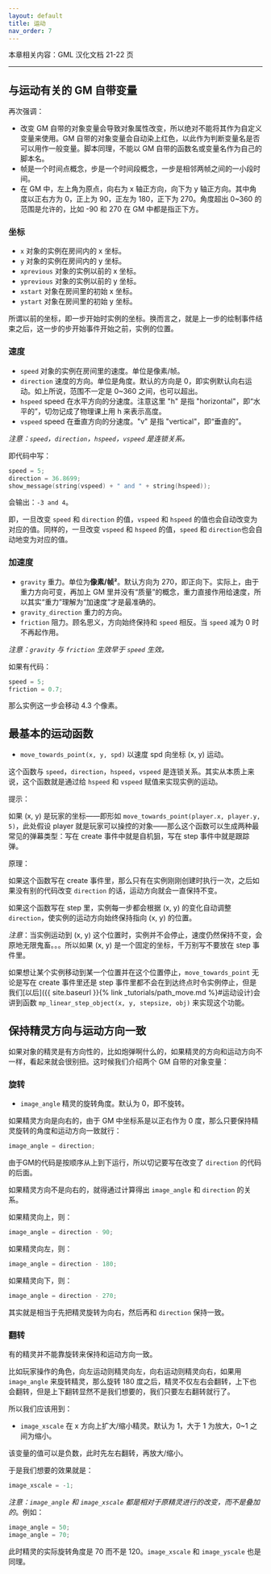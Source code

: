```yaml
---
layout: default
title: 运动
nav_order: 7
---
```


本章相关内容：GML 汉化文档 21-22 页

---

## 与运动有关的 GM 自带变量

再次强调：

* 改变 GM 自带的对象变量会导致对象属性改变，所以绝对不能将其作为自定义变量来使用。GM 自带的对象变量会自动染上红色，以此作为判断变量名是否可以用作一般变量。脚本同理，不能以 GM 自带的函数名或变量名作为自己的脚本名。
* 帧是一个时间点概念，步是一个时间段概念，一步是相邻两帧之间的一小段时间。
* 在 GM 中，左上角为原点，向右为 x 轴正方向，向下为 y 轴正方向。其中角度以正右方为 0，正上为 90，正左为 180，正下为 270。角度超出 0~360 的范围是允许的，比如 -90 和 270 在 GM 中都是指正下方。

### 坐标

* `x` 对象的实例在房间内的 x 坐标。
* `y` 对象的实例在房间内的 y 坐标。
* `xprevious` 对象的实例以前的 x 坐标。
* `yprevious` 对象的实例以前的 y 坐标。
* `xstart` 对象在房间里的初始 x 坐标。
* `ystart` 对象在房间里的初始 y 坐标。

所谓以前的坐标，即一步开始时实例的坐标。换而言之，就是上一步的绘制事件结束之后，这一步的步开始事件开始之前，实例的位置。

### 速度

* `speed` 对象的实例在房间里的速度。单位是像素/帧。
* `direction` 速度的方向。单位是角度。默认的方向是 0，即实例默认向右运动。如上所说，范围不一定是 0~360 之间，也可以超出。
* `hspeed` speed 在水平方向的分速度。注意这里 "h" 是指 "horizontal"，即“水平的”，切勿记成了物理课上用 h 来表示高度。
* `vspeed` speed 在垂直方向的分速度。"v" 是指 "vertical"，即“垂直的”。

*注意：`speed`，`direction`，`hspeed`，`vspeed` 是连锁关系。*

即代码中写：

```c
speed = 5;
direction = 36.8699;
show_message(string(vspeed) + " and " + string(hspeed));
```

会输出：`-3 and 4`。

即，一旦改变 `speed` 和 `direction` 的值，`vspeed` 和 `hspeed` 的值也会自动改变为对应的值。同样的，一旦改变 `vspeed` 和 `hspeed` 的值，`speed` 和 `direction`也会自动地变为对应的值。

### 加速度

* `gravity` 重力。单位为**像素/帧²**。默认方向为 270，即正向下。实际上，由于重力方向可变，再加上 GM 里并没有“质量”的概念，重力直接作用给速度，所以其实“重力”理解为“加速度”才是最准确的。
* `gravity_direction` 重力的方向。
* `friction` 阻力。顾名思义，方向始终保持和 `speed` 相反。当 `speed` 减为 0 时不再起作用。

*注意：`gravity` 与 `friction` 生效早于 `speed` 生效。*

如果有代码：

```c
speed = 5;
friction = 0.7;
```

那么实例这一步会移动 4.3 个像素。

## 最基本的运动函数

* `move_towards_point(x, y, spd)` 以速度 spd 向坐标 (x, y) 运动。

这个函数与 `speed`，`direction`，`hspeed`，`vspeed` 是连锁关系。其实从本质上来说，这个函数就是通过给 `hspeed` 和 `vspeed` 赋值来实现实例的运动。

提示：

如果 (x, y) 是玩家的坐标——即形如 `move_towards_point(player.x, player.y, 5)`，此处假设 player 就是玩家可以操控的对象——那么这个函数可以生成两种最常见的弹幕类型：写在 create 事件中就是自机狙，写在 step 事件中就是跟踪弹。

原理：

如果这个函数写在 create 事件里，那么只有在实例刚刚创建时执行一次，之后如果没有别的代码改变 `direction` 的话，运动方向就会一直保持不变。

如果这个函数写在 step 里，实例每一步都会根据 (x, y) 的变化自动调整 `direction`，使实例的运动方向始终保持指向 (x, y) 的位置。

*注意*：当实例运动到 (x, y) 这个位置时，实例并不会停止，速度仍然保持不变，会原地无限鬼畜。。。所以如果 (x, y) 是一个固定的坐标，千万别写不要放在 step 事件里。

如果想让某个实例移动到某一个位置并在这个位置停止，`move_towards_point` 无论是写在 create 事件里还是 step 事件里都不会在到达终点时令实例停止，但是我们[以后]({{ site.baseurl }}{% link _tutorials/path_move.md %}#运动设计)会讲到函数 `mp_linear_step_object(x, y, stepsize, obj)` 来实现这个功能。

## 保持精灵方向与运动方向一致

如果对象的精灵是有方向性的，比如炮弹啊什么的，如果精灵的方向和运动方向不一样，看起来就会很别扭。这时候我们介绍两个 GM 自带的对象变量：

### 旋转

* `image_angle` 精灵的旋转角度。默认为 0，即不旋转。

如果精灵方向是向右的，由于 GM 中坐标系是以正右作为 0 度，那么只要保持精灵旋转的角度和运动方向一致就行：

```c
image_angle = direction;
```

由于GM的代码是按顺序从上到下运行，所以切记要写在改变了 `direction` 的代码的后面。

如果精灵方向不是向右的，就得通过计算得出 `image_angle` 和 `direction` 的关系。

如果精灵向上，则：

```c
image_angle = direction - 90;
```

如果精灵向左，则：

```c
image_angle = direction - 180;
```

如果精灵向下，则：

```c
image_angle = direction - 270;
```

其实就是相当于先把精灵旋转为向右，然后再和 `direction` 保持一致。

### 翻转

有的精灵并不能靠旋转来保持和运动方向一致。

比如玩家操作的角色，向左运动则精灵向左，向右运动则精灵向右，如果用 `image_angle` 来旋转精灵，那么旋转 180 度之后，精灵不仅左右会翻转，上下也会翻转，但是上下翻转显然不是我们想要的，我们只要左右翻转就行了。

所以我们应该用到：

* `image_xscale` 在 x 方向上扩大/缩小精灵。默认为 1，大于 1 为放大，0~1 之间为缩小。

该变量的值可以是负数，此时先左右翻转，再放大/缩小。

于是我们想要的效果就是：

```c
image_xscale = -1;
```

*注意：`image_angle` 和 `image_xscale` 都是相对于原精灵进行的改变，而不是叠加的*。例如：

```c
image_angle = 50;
image_angle = 70;
```

此时精灵的实际旋转角度是 70 而不是 120。`image_xscale` 和 `image_yscale` 也是同理。
